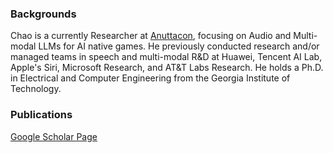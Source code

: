 

### Backgrounds

Chao is a currently Researcher at [Anuttacon](https://www.anuttacon.com/), focusing on Audio and Multi-modal LLMs for AI native games. He previously conducted research and/or managed teams in speech and multi-modal R&D at Huawei, Tencent AI Lab, Apple's Siri, Microsoft Research, and AT&T Labs Research. He holds a Ph.D. in Electrical and Computer Engineering from the Georgia Institute of Technology. 

### Publications

[Google Scholar Page](https://scholar.google.com/citations?user=pRA19-8AAAAJ&hl=en)  

